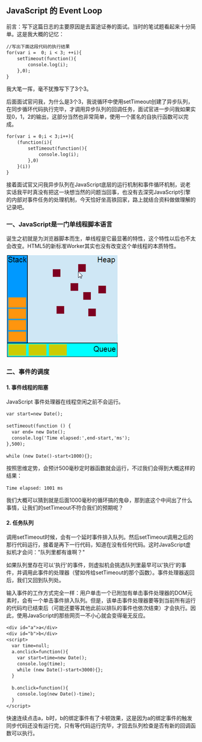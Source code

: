 ## JavaScript 的 Event Loop

前言：写下这篇日志的主要原因是去富途证券的面试。当时的笔试题看起来十分简单。这是我大概的记忆：

```
//写出下面这段代码的执行结果
for(var i =  0; i < 3; ++i){
	setTimeout(function(){
		console.log(i);
	},0);
}
```
我大笔一挥，毫不犹豫写下了3个3。

后面面试官问我，为什么是3个3，我说循环中使用setTimeout创建了异步队列，在同步循环代码执行完毕，才调用异步队列的回调任务，面试官进一步问我如果实现0，1，2的输出，这部分当然也非常简单，使用一个匿名的自执行函数可以完成。

```
for(var i = 0;i < 3;i++){
	(function(i){
		setTimeout(function(){
			console.log(i);
		},0)
	}(i))
}
```

接着面试官又问我异步队列在JavaScript底层的运行机制和事件循环机制，说老实话我平时真没有把这一块想当然的问题当回事，也没有去深究JavaScript引擎的内部对事件任务的处理机制，今天恰好坐高铁回家，路上就结合资料做做理解的记录吧。

### 一、JavaScript是一门单线程脚本语言

诞生之初就是为浏览器脚本而生，单线程是它最显著的特性，这个特性以后也不太会改变。HTML5的新标准Worker其实也没有改变这个单线程的本质特性。

![queue](./img/stack.png)

### 二、事件的调度

#### 1. 事件线程的阻塞

JavaScript 事件处理器在线程空闲之前不会运行。

```
var start=new Date();

setTimeout(function () {
  var end= new Date();
  console.log('Time elapsed:',end-start,'ms');
},500);

while (new Date()-start<1000){};
```

按照思维定势，会预计500毫秒定时器函数就会运行，不过我们会得到大概这样的结果：

`Time elapsed: 1001 ms`

我们大概可以猜到就是后面1000毫秒的循环搞的鬼😄，那到底这个中间出了什么事情，让我们的setTimeout不符合我们的预期呢？


#### 2. 任务队列

调用setTimeout时候，会有一个延时事件排入队列。然后setTimeout调用之后的那行代码运行，接着是再下一行代码，知道在没有任何代码。这时JavaScript虚拟机才会问："队列里都有谁啊？"

如果队列里存在可以'执行'的事件，则虚拟机会挑选队列里最早可以'执行'的事件，并调用此事件的处理器（譬如传给setTimeout的那个函数）。事件处理器返回后，我们又回到队列处。

输入事件的工作方式完全一样：用户单击一个已附加有单击事件处理器的DOM元素时，会有一个单击事件排入队列。但是，该单击事件处理器要等到当前所有运行的代码均已结束后（可能还要等其他此前以排队的事件也依次结束）才会执行。因此，使用JavaScript的那些网页一不小心就会变得毫无反应。


```
<div id="a">a</div>
<div id="b">b</div>
<script>
  var time=null;
  a.onclick=function(){
    var start=time=new Date();
    console.log(time);
    while (new Date()-start<3000){};
  }

  b.onclick=function(){
    console.log(new Date()-time);
  }
</script>
```
快速连续点击a，b时，b的绑定事件有了卡顿效果，这是因为a的绑定事件的触发同步代码还没有运行完，只有等代码运行完毕，才回去队列检查是否有新的回调函数可以执行。



